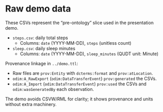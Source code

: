 # Raw demo data

These CSVs represent the “pre-ontology” slice used in the presentation demo.

- `steps.csv`: daily total steps
  - Columns: `date` (YYYY-MM-DD), `steps` (unitless count)
- `sleep.csv`: daily sleep minutes
  - Columns: `date` (YYYY-MM-DD), `sleep_minutes` (QUDT unit: Minute)

Provenance linkage in `../demo.ttl`:

- Raw files are `prov:Entity` with `dcterms:format` and `prov:atLocation`.
- `odim:A_RawExport` (`odim:DataTransferEvent`) `prov:generated` the CSVs.
- `odim:A_Import` (`odim:DataTransferEvent`) `prov:used` the CSVs and `odim:wasGeneratedBy` each observation.

The demo avoids CSVW/RML for clarity; it shows provenance and units without extra machinery.
